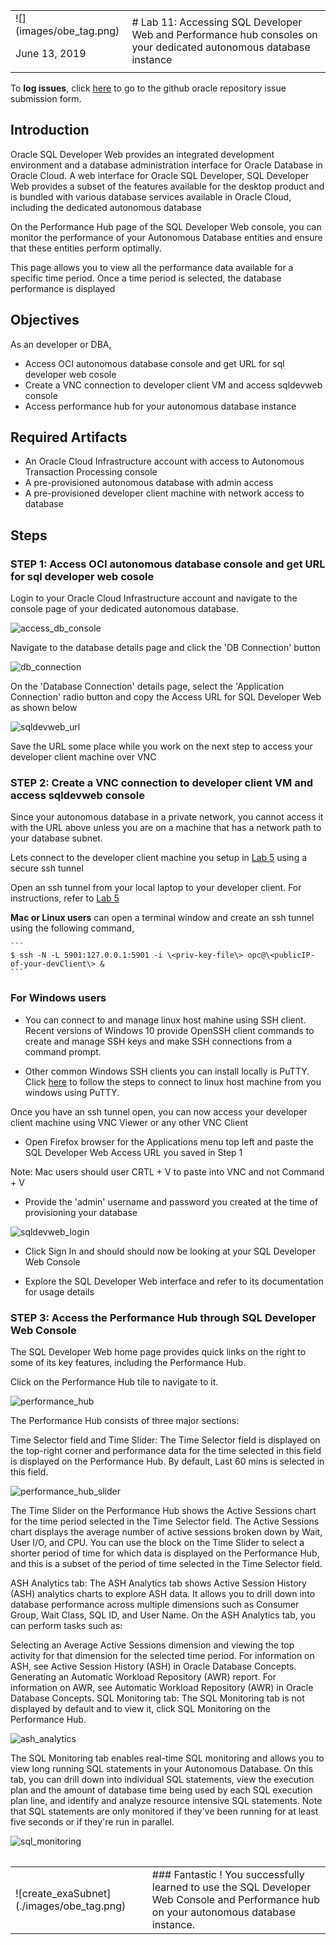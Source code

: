 <table class="tbl-heading"><tr><td class="td-logo">![](images/obe_tag.png)

June 13, 2019
</td>
<td class="td-banner">
# Lab 11: Accessing SQL Developer Web and Performance hub consoles on your dedicated autonomous database instance
</td></tr><table>

To **log issues**, click [here](https://github.com/oracle/learning-library/issues/new) to go to the github oracle repository issue submission form.

## Introduction

Oracle SQL Developer Web provides an integrated development environment and a database administration interface for Oracle Database in Oracle Cloud. A web interface for Oracle SQL Developer, SQL Developer Web provides a subset of the features available for the desktop product and is bundled with various database services available in Oracle Cloud, including the dedicated autonomous database

On the Performance Hub page of the SQL Developer Web console, you can monitor the performance of your Autonomous Database entities and ensure that these entities perform optimally.

This page allows you to view all the performance data available for a specific time period. Once a time period is selected, the database performance is displayed

## Objectives

As an developer or DBA,

- Access OCI autonomous database console and get URL for sql developer web cosole
- Create a VNC connection to developer client VM and access sqldevweb console
- Access performance hub for your autonomous database instance



## Required Artifacts
- An Oracle Cloud Infrastructure account with access to Autonomous Transaction Processing console
- A pre-provisioned autonomous database with admin access
- A pre-provisioned developer client machine with network access to database

## Steps

### STEP 1: Access OCI autonomous database console and get URL for sql developer web cosole

Login to your Oracle Cloud Infrastructure account and navigate to the console page of your dedicated autonomous database. 

![access_db_console](./images/1000/access_db_console.png)

Navigate to the database details page and click the 'DB Connection' button

![db_connection](./images/1000/db_connection.png)

On the 'Database Connection' details page, select the 'Application Connection' radio button and copy the Access URL for SQL Developer Web as shown below


![sqldevweb_url](./images/1000/sqldevweb_url.png)

Save the URL some place while you work on the next step to access your developer client machine over VNC



### STEP 2: Create a VNC connection to developer client VM and access sqldevweb console 


 Since your autonomous database in a private network, you cannot access it with the URL above unless you are on a machine that has a network path to your database subnet. 

Lets connect to the developer client machine you setup in [Lab 5](./LabGuide500ConfigureADevelopmentSystemForUseWithYourDedicatedAutonomousDatabase.md) using a secure ssh tunnel

Open an ssh tunnel from your local laptop to your developer client. For instructions, refer to [Lab 5](./LabGuide500ConfigureADevelopmentSystemForUseWithYourDedicatedAutonomousDatabase.md)

**Mac or Linux users** can open a terminal window and create an ssh tunnel using the following command,

    ```
    $ ssh -N -L 5901:127.0.0.1:5901 -i \<priv-key-file\> opc@\<publicIP-of-your-devClient\> &
    ```

### For Windows users

- You can connect to and manage linux host mahine using SSH client. Recent versions of Windows 10 provide OpenSSH client commands to create and manage SSH keys and make SSH connections from a command prompt.

- Other common Windows SSH clients you can install locally is PuTTY. Click [here](https://docs.microsoft.com/en-us/azure/virtual-machines/linux/ssh-from-windows) to follow the steps to connect to linux host machine from you windows using PuTTY.

Once you have an ssh tunnel open, you can now access your developer client machine using VNC Viewer or any other VNC Client

- Open Firefox browser for the Applications menu top left and paste the SQL Developer Web Access URL you saved in Step 1

Note: Mac users should user CRTL + V to paste into VNC and not Command + V

- Provide the 'admin' username and password you created at the time of provisioning your database

![sqldevweb_login](./images/1000/sqldevweb_login.png)

- Click Sign In and should should now be looking at your SQL Developer Web Console

- Explore the SQL Developer Web interface and refer to its documentation for usage details

### STEP 3: Access the Performance Hub through SQL Developer Web Console

The SQL Developer Web home page provides quick links on the right to some of its key features, including the Performance Hub. 

Click on the Performance Hub tile to navigate to it. 

![performance_hub](./images/1000/performance_hub.png)

The Performance Hub consists of three major sections:

Time Selector field and Time Slider:
The Time Selector field is displayed on the top-right corner and performance data for the time selected in this field is displayed on the Performance Hub. By default, Last 60 mins is selected in this field.

![performance_hub_slider](./images/1000/performance_hub_slider.png)

The Time Slider on the Performance Hub shows the Active Sessions chart for the time period selected in the Time Selector field. The Active Sessions chart displays the average number of active sessions broken down by Wait, User I/O, and CPU. You can use the block on the Time Slider to select a shorter period of time for which data is displayed on the Performance Hub, and this is a subset of the period of time selected in the Time Selector field.

ASH Analytics tab:
The ASH Analytics tab shows Active Session History (ASH) analytics charts to explore ASH data. It allows you to drill down into database performance across multiple dimensions such as Consumer Group, Wait Class, SQL ID, and User Name. On the ASH Analytics tab, you can perform tasks such as:

Selecting an Average Active Sessions dimension and viewing the top activity for that dimension for the selected time period. For information on ASH, see Active Session History (ASH) in Oracle Database Concepts.
Generating an Automatic Workload Repository (AWR) report. For information on AWR, see Automatic Workload Repository (AWR) in Oracle Database Concepts.
SQL Monitoring tab:
The SQL Monitoring tab is not displayed by default and to view it, click SQL Monitoring on the Performance Hub.

![ash_analytics](./images/1000/ash_analytics.png)


The SQL Monitoring tab enables real-time SQL monitoring and allows you to view long running SQL statements in your Autonomous Database. On this tab, you can drill down into individual SQL statements, view the execution plan and the amount of database time being used by each SQL execution plan line, and identify and analyze resource intensive SQL statements. Note that SQL statements are only monitored if they've been running for at least five seconds or if they're run in parallel.

![sql_monitoring](./images/1000/sql_monitoring.png)

<table>
<tr><td class="td-logo">![create_exaSubnet](./images/obe_tag.png)</td>
<td class="td-banner">
### Fantastic ! You successfully learned to use the SQL Developer Web Console and Performance hub on your autonomous database instance.
</td>
</tr>


<table>